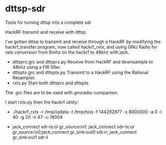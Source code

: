 # dttsp-sdr
Tools for turning dttsp into a complete sdr

HackRF transmit and receive with dttsp

I've gotten dttsp to transmit and receive through a HackRF by modifying
the hackrf_transfer program, now called hackrf_rxtx, and using GNU Radio
for rate conversion from 8mhz on the hackrf to 48khz with jack.

* dttsprx.grc and dttsprx.py
Receive from HackRF and downsample to 48khz using a FIR filter.
* dttsptx.grc and dttsptx.py
Transmit to a HackRF using the Rational Resampler.
* rxtx.py
Start both dttsprx and dttsptx

The .grc files are to be used with gnuradio-companion.

I start rxtx.py then the hackrf utility:

* ./hackrf_rxtx -r /tmp/iqdata -t /tmp/txiq -f 144292977 -s 8000000 -a 0 -l 40 -g 20 -x 47 -u 19004

* jack_connect sdr-tx:ol gr_source:in1; jack_connect sdr-tx:or gr_source:in0;jack_connect gr_sink:out0 sdr:ir; jack_connect gr_sink:out1 sdr:il


